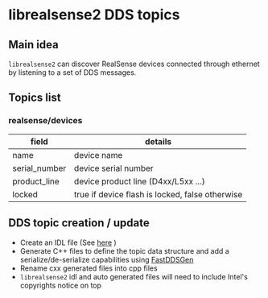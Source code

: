# librealsense2 DDS topics

## Main idea
`librealsense2` can discover RealSense devices connected through ethernet by listening to a set of DDS messages.

## Topics list

### realsense/devices

| field         | details                                        |
| ------------- | ---------------------------------------------- |
| name          | device name                                    |
| serial_number | device serial number                           |
| product_line  | device product line (D4xx/L5xx ...)            |
| locked        | true if device flash is locked, false otherwise |

## DDS topic creation / update
* Create an IDL file (See [here](https://fast-dds.docs.eprosima.com/en/latest/fastddsgen/dataTypes/dataTypes.html) )
* Generate C++ files to define the topic data structure and add a serialize/de-serialize capabilities using [FastDDSGen](https://fast-dds.docs.eprosima.com/en/latest/fastddsgen/introduction/introduction.html#fastddsgen-intro)
* Rename cxx generated files into cpp files
* `librealsense2` idl and auto generated files will need to include Intel's copyrights notice on top
